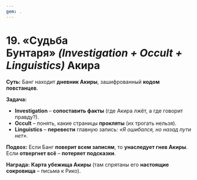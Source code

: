 ```yaml
---
gem: .
---
```

# **19. «Судьба Бунтаря»** _(Investigation + Occult + Linguistics)_ Акира

**Суть:** Банг находит **дневник Акиры**, зашифрованный **кодом повстанцев**.

**Задача:**

- **Investigation** – **сопоставить факты** (где Акира лжёт, а где говорит правду?).
- **Occult** – понять, какие страницы **прокляты** (их трогать нельзя).
- **Linguistics** – **перевести** главную запись: _«Я ошибался, но назад пути нет»_.

**Подвох:** Если Банг **поверит всем записям**, то **унаследует гнев Акиры**. Если **отвергнет всё** – **потеряет подсказки**.

**Награда:** **Карта убежища Акиры** (там спрятаны его **настоящие сокровища** – письма к Рико).
